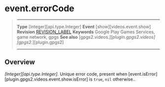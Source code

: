 # event.errorCode

> --------------------- ------------------------------------------------------------------------------------------
> __Type__              [Integer][api.type.Integer]
> __Event__             [show][videos.event.show]
> __Revision__          [REVISION_LABEL](REVISION_URL)
> __Keywords__          Google Play Games Services, game network, gpgs
> __See also__          [gpgs2.videos.*][plugin.gpgs2.videos]
>                       [gpgs2.*][plugin.gpgs2]
> --------------------- ------------------------------------------------------------------------------------------

## Overview

_[Integer][api.type.Integer]._ Unique error code, present when [event.isError][plugin.gpgs2.videos.event.show.isError] is `true`, `nil` otherwise..